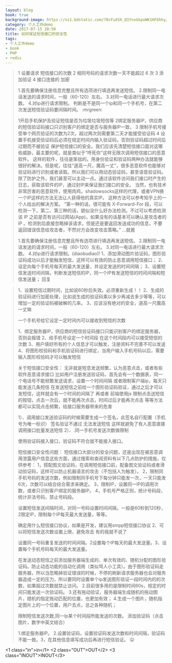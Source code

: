 ```yaml
---
layout: blog
book: true
background-image: https://ss1.bdstatic.com/70cFuXSh_Q1YnxGkpoWK1HF6hhy/it/u=3896802976,709729553&fm=27&gp=0.jpg
category: 个人工作demo
date: 2017-07-15 20:50
title: 如何保证短信接口的安全性 
tags:
- 个人工作demo
- book
- PHP
- redis
---
```

> 1 设置请求 短信接口的次数 2 相同号码的请求次数一天不能超过 6 次 3 添加验证 4 接口连接的 加密 
>
>1.首先要确保注册信息完整且所有选项进行填选再发送短信。 2.限制同一电话发送的请求时间，一般（60-120）左右。 3.对同一电话进行最大请求次数。 4.对ip进行请求限制。 
>判断是不是同一个ip和同一个手机号，在第二次发送短信验证码要间隔时间。 :mrgreen:
>
>1开启手机保护及验证短信是否为垃圾垃圾短信等 2绑定服务器IP，供应商的短信验证码接口只识别客户的绑定是否与服务器IP一致， 3 限制手机号接受单个网页验证的次数为2次，超过两次则需要第二天才能接受验证码 4 设置手机接受验证码后必须在规定时间内输入验证码，否则验证码超过时间后过期而不被验证
>保护短信接口的安全。我们应该先清楚短信接口面对这哪些威胁，最主要的呢，就是类似于“呼死你”这样无限次调用短信接口的恶意软件。 这样的软件，往往是笨拙的。用身份验证和验证码两种办法就能够很好的解决。但是呢，往往“道高一尺，魔高一丈”，很多恶意软件也能够对验证码进行识别或者读取。所以我们可以用动态验证码，甚至语音验证码。 除了防护之外，我们甚至可以主动一点。通过该软件访问我们接口时产生的日志，获取该软件的IP，通过封IP来保证我们接口的安全。 当然，也有技术非常厉害的恶意软件，使用肉鸡，shadowsocks这样的代理，或者VPN换一个IP这样的方法无法让人获得他的真实IP。 这种方法可以参考知乎上的一个人给出的解决方案。 “第一种的话，很可能有 X-Forward-For 段，可以检测一下，第二、第三种的话，貌似没什么好办法检测。不过可以考虑检测该 IP 之前是否有访问过网站(App)，如果没有的话基本可以确认是攻击者的 IP 。检测到后直接忽略掉该请求，但是还是要返回发送成功的信息，不要返回错误信息给攻击者，不然对方会改变攻击策略。” ...就酱 
>
>1.首先要确保注册信息完整且所有选项进行填选再发送短信。 2.限制同一电话发送的请求时间，一般（60-120）左右。 3.对同一电话进行最大请求次数。 4.对ip进行请求限制。(diaobudiao)! 
> 1、添加滑动图片验证码，图形验证码成功以后才能触发短信，这样可以有效的防止恶意调用短信接口； 2、设定向每个手机号每天的最大发送量，并设定发送的时间间隔； 3、设置短信发送时间间隔，判断发送短信的IP，同一个IP有发送短信的时间间隔和短信发送量；
回复

>
>1、设置短信过期时间，比如说60秒后失效。必须重新生成！！ 2、生成的验证码进行加密处理，比如说生成的验证码乘以多少再减去多少等等，可以增加一定的验证码被破解的几率。 3、应该没有绝对的安全，道高一尺魔高一丈嘛 
>
>一个手机号给它设定一定时间内可以接收到短信的次数 
>
>1、绑定服务器IP，供应商的短信验证码接口只能识别客户的绑定服务器，否则会报错 2、给手机号设定一个时间段 在这个时间段内可以接受短信的次数 3、用户填好所有的个人信息才可以触发，注册资料不完善不可以发送 4、将图形校验码和手机验证码进行绑定，当用户输入手机号码以后，需要输入图形校验码才可以触发短信 
>
>关于短信接口安全性： 无非就是短息发送频繁，认为恶意点击，或者有些软件恶意请求接口 比如用户注册发送验证码，首先会有一个数据表，同一个电话号不能频繁发送请求，设置一个时间间隔 或者限制客户端ip，每天只能发送几条短信 在发送短信之前给一个图形验证码验证，通过之后才可以发短信，这样就会有一个时间的间隔了 再或者 前端使用js 限制点击送短信的按钮，点击一次后，就不能再次点击，时间过后才能再次点击 等等方法都可以实现点击频繁，给接口服务器带来的危害 
>
>1）、调用接口发送验证码的时候需要生成一个签名，此签名自行配置（手机号为唯一标识） 签名验证不通过 无法发送短信 这样就避免了有人恶意直接调用接口批量发送短信 2）、.同一手机号发送次数做限制 
>
>使用验证码接入接口，验证码不符合就不能接入接口。
>
>短信接口安全性问题： 短信接口大部分的安全问题，还是出现在被恶意调用泄露用户信息这些方面，通过搜索和查阅资料有以下几点防护的措施，仅供参考： 1，搭配图文验证码，在调用短信接口前，配备图文验证码或者滑动验证码，这样可以防止机器语言的攻击（不包括人为触发）。 2，限制同手机号码的发送次数，例如限制同手机号下每分钟只能发一次，一天只能发6次，次数可以结合综合需求来确定。 3，限制IP，设置同一IP的调用次数，或者只识别客户绑定的服务器IP。 4，手机号严格正则，统计号码段，统计非法号码，禁止号码段。 
>
>设置短信发送间隔时间，对同一号码设置时间间隔，一般是60秒到120秒，2限定IP，限制每个IP每天最大发送量，等等。 
>
>确定用什么短信接口协议，如果是开发，建议用smpp短信接口协议 2、可以将短信发送次数设置上限，避免攻击 有的我就不说了 
>
>设置同一号码重复发送的时间间隔。2设置每个IP每天的最大发送量。3、设置每个手机号码每天的最大发送量。
>
>在发送动态短信之前添加服务器端生成的、单次有效的、随机分配的图形验证码。防止动态功能的自动化调用（类似骂人小工具）。由于图形验证码走服务器，所以当忽略掉验证错误的时候，不停的刷新请求服务器也会对服务器造成一定的压力，所以要同时设置单个ip发送图形验证一段时间内的的次数，如果超过次数就禁止访问。 2.目前很多用的是限制时间60s，规定的时间只能发送一次验证码。 3.还有拖动验证，服务器端生成随机的拖动图片，随机的指定拖动匹配的位置，也更加有效； 4.生成一个图片，随机指定图片上的一个位置，用户去点，总之各种随机； 	
>
>限制短信发送次数,同一Ip某个时间段所能发送的次数。 添加验证码（点击图片，数字中英文结合） 
>
>1.绑定服务器IP。 2.设置验证码，设置验证码发送次数和时间间隔，验证码不能一致。3，在其他信息填写成功后再进行短信验证。 😛 




<1 class="in">in</1>
<2 class="OUT">OUT</2>
<3 class="INOUT">INOUT</3>
